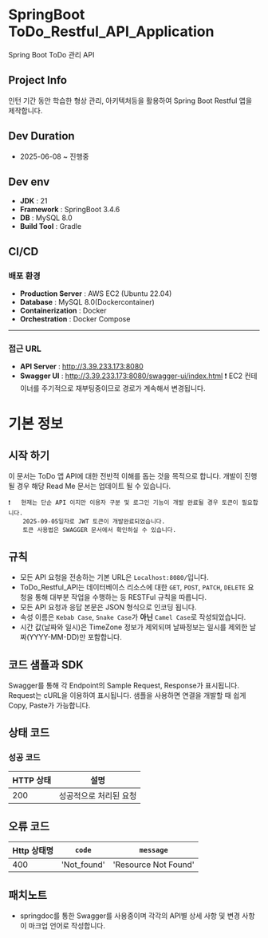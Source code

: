# SpringBoot ToDo_Restful_API_Application
Spring Boot ToDo 관리 API

## Project Info
인턴 기간 동안 학습한 형상 관리, 아키텍처등을 활용하여 Spring Boot Restful 앱을 제작합니다.

## Dev Duration
- 2025-06-08 ~ 진행중

## Dev env
- __JDK__ : 21
- __Framework__ : SpringBoot 3.4.6
- __DB__ : MySQL 8.0
- __Build Tool__ : Gradle

## CI/CD
### 배포 환경
- __Production Server__ : AWS EC2 (Ubuntu 22.04)
- __Database__ : MySQL 8.0(Dockercontainer)
- __Containerization__ : Docker
- __Orchestration__ : Docker Compose
---

### 접근 URL
- __API Server__ : http://3.39.233.173:8080
- __Swagger UI__ : http://3.39.233.173:8080/swagger-ui/index.html
 ❗ EC2 컨테이너를 주기적으로 재부팅중이므로 경로가 계속해서 변경됩니다.

# 기본 정보

## 시작 하기
이 문서는 ToDo 앱 API에 대한 전반적 이해를 돕는 것을 목적으로 합니다.
개발이 진행 될 경우 해당 Read Me 문서는 업데이트 될 수 있습니다.

```
❗   현재는 단순 API 이지만 이용자 구분 및 로그인 기능이 개발 완료될 경우 토큰이 필요합니다.
    2025-09-05일자로 JWT 토큰이 개발완료되었습니다.
    토큰 사용법은 SWAGGER 문서에서 확인하실 수 있습니다.
```

## 규칙
- 모든 API 요청을 전송하는 기본 URL은 ```Localhost:8080/```입니다.
- ToDo_Restful_API는 데이터베이스 리소스에 대한 ```GET```, ```POST```, ```PATCH```, ```DELETE``` 요청을 통해 대부분 작업을 수행하는 등 RESTFul 규칙을 따릅니다.
- 모든 API 요청과 응답 본문은 JSON 형식으로 인코딩 됩니다.
- 속성 이름은 ```Kebab Case```, ```Snake Case```가 __아닌__ ```Camel Case```로 작성되었습니다.
- 시간 값(날짜와 일시)은 TimeZone 정보가 제외되며 날짜정보는 일시를 제외한 날짜(YYYY-MM-DD)만 포함합니다.

## 코드 샘플과 SDK
Swagger를 통해 각 Endpoint의 Sample Request, Response가 표시됩니다.
Request는 cURL을 이용하여 표시됩니다.
샘플을 사용하면 연결을 개발할 때 쉽게 Copy, Paste가 가능합니다.

## 상태 코드

### 성공 코드
|HTTP 상태      |설명                         |
|---------------|----------------------------|
|200            |성공적으로 처리된 요청       |

## 오류 코드
|Http 상태명    |```code```             |```message```           |
|---------------|-----------------------|------------------------|
|400            |'Not_found'            |'Resource Not Found'    |



## 패치노트
- springdoc를 통한 Swagger를 사용중이며 각각의 API별 상세 사항 및 변경 사항이 마크업 언어로 작성합니다.
